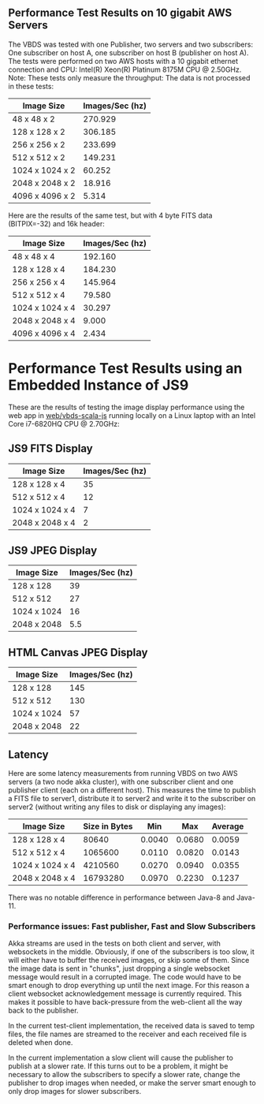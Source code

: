 ## Performance Test Results on 10 gigabit AWS Servers

The VBDS was tested with one Publisher, two servers and two subscribers: One subscriber on host A, one subscriber on host B (publisher on host A).
The tests were performed on two AWS hosts with a 10 gigabit ethernet connection and CPU: Intel(R) Xeon(R) Platinum 8175M CPU @ 2.50GHz.
Note: These tests only measure the throughput: The data is not processed in these tests:

| Image Size                   | Images/Sec (hz) |
| -----------------------------|-----------------|          
| 48   x   48 x 2              | 270.929         |
| 128  x  128 x 2              | 306.185         |
| 256  x  256 x 2              | 233.699         |
| 512  x  512 x 2              | 149.231         |
| 1024 x 1024 x 2              | 60.252          |
| 2048 x 2048 x 2              | 18.916          |
| 4096 x 4096 x 2              | 5.314           |

Here are the results of the same test, but with 4 byte FITS data (BITPIX=-32) and 16k header:


| Image Size                   | Images/Sec (hz) |
| -----------------------------|-----------------|          
| 48   x   48 x 4              | 192.160         |
| 128  x  128 x 4              | 184.230         |
| 256  x  256 x 4              | 145.964         |
| 512  x  512 x 4              | 79.580         |
| 1024 x 1024 x 4              | 30.297          |
| 2048 x 2048 x 4              | 9.000          |
| 4096 x 4096 x 4              | 2.434           |

# Performance Test Results using an Embedded Instance of JS9

These are the results of testing the image display performance using the web app in [web/vbds-scala-js](web/vbds-scala-js)
running locally on a Linux laptop with an Intel Core i7-6820HQ CPU @ 2.70GHz:

## JS9 FITS Display

| Image Size                   | Images/Sec (hz) |
| -----------------------------|---------------- |          
| 128  x  128 x 4              | 35              |
| 512  x  512 x 4              | 12              |
| 1024 x 1024 x 4              | 7               |
| 2048 x 2048 x 4              | 2               |

## JS9 JPEG Display

| Image Size               | Images/Sec (hz) |
| -------------------------|---------------- |          
| 128  x  128              | 39              |
| 512  x  512              | 27              |
| 1024 x 1024              | 16              |
| 2048 x 2048              | 5.5             |


## HTML Canvas JPEG Display

| Image Size               | Images/Sec (hz) |
| -------------------------|---------------- |          
| 128  x  128              | 145              |
| 512  x  512              | 130              |
| 1024 x 1024              | 57               |
| 2048 x 2048              | 22               |

## Latency

Here are some latency measurements from running VBDS on two AWS servers (a two node akka cluster), with one subscriber client and one publisher client (each on a different host). This
measures the time to publish a FITS file to server1, distribute it to server2 and write it to the subscriber on server2 (without writing any files to disk or displaying any images): 


| Image Size    | Size in Bytes | Min    | Max    | Average |
| ----------------|----------|--------|------- |--------|          
| 128 x 128 x 4   | 80640    | 0.0040 | 0.0680 | 0.0059 |
| 512 x 512 x 4   | 1065600  | 0.0110 | 0.0820 | 0.0143 |
| 1024 x 1024 x 4 | 4210560  | 0.0270 | 0.0940 | 0.0355 |
| 2048 x 2048 x 4 | 16793280 | 0.0970 | 0.2230 | 0.1237 |


There was no notable difference in performance between Java-8 and Java-11.


### Performance issues: Fast publisher, Fast and Slow Subscribers

Akka streams are used in the tests on both client and server, with websockets in the middle.
Obviously, if one of the subscribers is too slow, it will either have to buffer the received images, or skip some of them.
Since the image data is sent in "chunks", just dropping a single websocket message would result in a corrupted image.
The code would have to be smart enough to drop everything up until the next image. 
For this reason a client websocket acknowledgement message is currently required. This makes it possible to have back-pressure
from the web-client all the way back to the publisher.

In the current test-client implementation, the received data is saved to temp files, the file names are streamed to the
receiver and each received file is deleted when done.

In the current implementation a slow client will cause the publisher to publish at a slower rate.
If this turns out to be a problem, it might be necessary to allow the subscribers to specify a slower rate, 
change the publisher to drop images when needed, or make the server smart enough to only drop images for slower subscribers.
